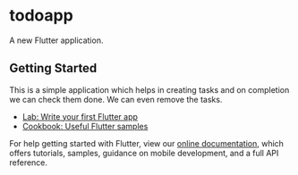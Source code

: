 # todoapp

A new Flutter application.

## Getting Started

This is a simple application which helps in creating tasks and on completion we can check them done. We can even remove the tasks.

- [Lab: Write your first Flutter app](https://flutter.dev/docs/get-started/codelab)
- [Cookbook: Useful Flutter samples](https://flutter.dev/docs/cookbook)

For help getting started with Flutter, view our
[online documentation](https://flutter.dev/docs), which offers tutorials,
samples, guidance on mobile development, and a full API reference.
